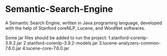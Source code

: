 # Semantic-Search-Engine
A Semantic Search Engine, written in Java programing language, developed with the help of Stanford coreNLP, Lucene, and WordNet softwares.

Some jar files should be added to run the project: 
1.stanford-corenlp-3.9.2.jar
2.stanford-corenlp-3.9.2-models.jar
3.lucene-analyzers-common-7.6.0.jar
4.lucene-core-7.6.0.jar
